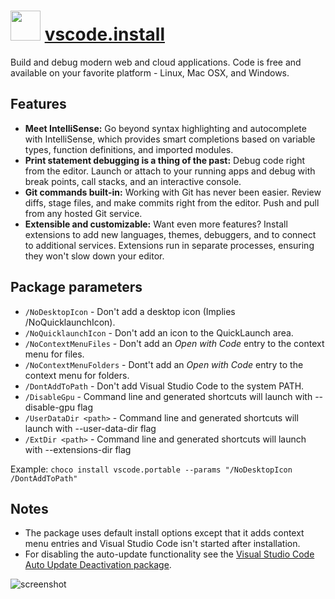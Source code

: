 # <img src="https://cdn.jsdelivr.net/gh/chocolatey-community/chocolatey-coreteampackages@00a000c7e5d8cc0d8416468e164eef281f843bff/icons/vscode.png" width="48" height="48"/> [vscode.install](https://chocolatey.org/packages/vscode)

Build and debug modern web and cloud applications. Code is free and available on your favorite platform - Linux, Mac OSX, and Windows.

## Features

* **Meet IntelliSense:** Go beyond syntax highlighting and autocomplete with IntelliSense, which provides smart completions based on variable types, function definitions, and imported modules.
* **Print statement debugging is a thing of the past:** Debug code right from the editor. Launch or attach to your running apps and debug with break points, call stacks, and an interactive console.
* **Git commands built-in:** Working with Git has never been easier. Review diffs, stage files, and make commits right from the editor. Push and pull from any hosted Git service.
* **Extensible and customizable:** Want even more features? Install extensions to add new languages, themes, debuggers, and to connect to additional services. Extensions run in separate processes, ensuring they won't slow down your editor.

## Package parameters

* `/NoDesktopIcon` - Don't add a desktop icon (Implies /NoQuicklaunchIcon).
* `/NoQuicklaunchIcon` - Don't add an icon to the QuickLaunch area.
* `/NoContextMenuFiles` - Don't add an _Open with Code_ entry to the context menu for files.
* `/NoContextMenuFolders` - Dont't add an _Open with Code_ entry to the context menu for folders.
* `/DontAddToPath` - Don't add Visual Studio Code to the system PATH.
* `/DisableGpu` - Command line and generated shortcuts will launch with --disable-gpu flag
* `/UserDataDir <path>` - Command line and generated shortcuts will launch with --user-data-dir flag
* `/ExtDir <path>` - Command line and generated shortcuts will launch with --extensions-dir flag

Example: `choco install vscode.portable --params "/NoDesktopIcon /DontAddToPath"`

## Notes

* The package uses default install options except that it adds context menu entries and Visual Studio Code isn't started after installation.
* For disabling the auto-update functionality see the [Visual Studio Code Auto Update Deactivation package](https://chocolatey.org/packages/visualstudiocode-disableautoupdate).

![screenshot](https://cdn.jsdelivr.net/gh/chocolatey-community/chocolatey-coreteampackages@6dc510f16b69a2134e901f2576e991c462a18e9b/automatic/vscode/screenshot.png)
